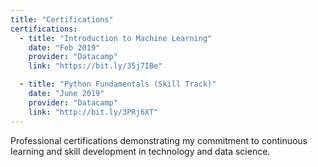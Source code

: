 ```yaml
---
title: "Certifications"
certifications:
  - title: "Introduction to Machine Learning"
    date: "Feb 2019"
    provider: "Datacamp"
    link: "https://bit.ly/35j7IBe"

  - title: "Python Fundamentals (Skill Track)"
    date: "June 2019"
    provider: "Datacamp"
    link: "http://bit.ly/3PRj6XT"
---
```


Professional certifications demonstrating my commitment to continuous learning and skill development in technology and data science.